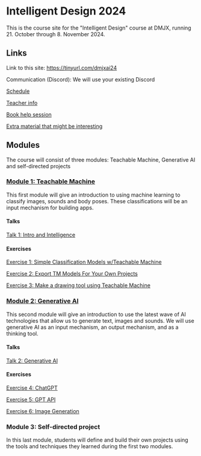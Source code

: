 # Intelligent Design 2024

This is the course site for the "Intelligent Design" course at DMJX, running 21. October through 8. November 2024.

## Links

Link to this site: https://tinyurl.com/dmjxai24

Communication (Discord): We will use your existing Discord

[Schedule](https://docs.google.com/spreadsheets/d/1A29iED_wZl75UF0KPcnatoZ7bSxSP5E8diURj0rZZDg)

[Teacher info](/teacher.md)

[Book help session](https://calendly.com/superultra/dmjx-intelligent-design-2024)

[Extra material that might be interesting](/extra-material.md)

## Modules

The course will consist of three modules: Teachable Machine, Generative AI and self-directed projects

### [Module 1: Teachable Machine](/modules/module1-teachable-machine/)

This first module will give an introduction to using machine learning to classify images, sounds and body poses. These classifications will be an input mechanism for building apps.

#### Talks

[Talk 1: Intro and Intelligence](/modules/module1-teachable-machine/talk1-intro-and-intelligence.pdf)

#### Exercises

[Exercise 1: Simple Classification Models w/Teachable Machine](/modules/module1-teachable-machine/exercise1-teachable-machine-image-project.md)

[Exercise 2: Export TM Models For Your Own Projects](/modules/module1-teachable-machine/exercise2-export-and-use-model.md)

[Exercise 3: Make a drawing tool using Teachable Machine](/modules/module1-teachable-machine/exercise3-your-first-teachable-machine-app.md)

### [Module 2: Generative AI](/modules/module2-generative-ai/)

This second module will give an introduction to use the latest wave of AI technologies that allow us to generate text, images and sounds. We will use generative AI as an input mechanism, an output mechanism, and as a thinking tool.

#### Talks

[Talk 2: Generative AI](/modules/module2-generative-ai/talk2-generative-ai.pdf)

#### Exercises

[Exercise 4: ChatGPT](/modules/module2-generative-ai/exercise4-chatgpt.md)

[Exercise 5: GPT API](/modules/module2-generative-ai/exercise5-gpt-api.md)

[Exercise 6: Image Generation](/modules/module2-generative-ai/exercise6-image-generation.md)

### Module 3: Self-directed project

In this last module, students will define and build their own projects using the tools and techniques they learned during the first two modules.
